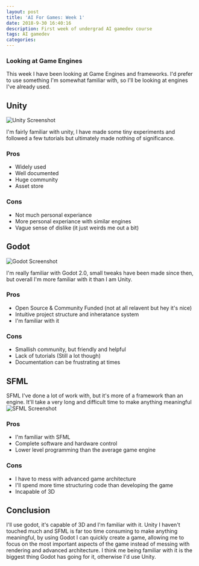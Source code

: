 ```yaml
---
layout: post
title: 'AI For Games: Week 1'
date: 2018-9-30 16:40:16
description: First week of undergrad AI gamedev course
tags: AI gamedev
categories:
---
```


### Looking at Game Engines
This week I have been looking at Game Engines and frameworks. I'd prefer to use something I'm somewhat familiar with, so I'll be looking at engines I've already used.

## Unity

![Unity Screenshot](https://i.imgur.com/KAaDeDf.png)

I'm fairly familiar with unity, I have made some tiny experiments and followed a few tutorials but ultimately made nothing of significance.

### Pros
- Widely used
- Well documented
- Huge community
- Asset store

### Cons
- Not much personal experiance
- More personal experiance with similar engines
- Vague sense of dislike (it just weirds me out a bit)

## Godot
![Godot Screenshot](https://i.imgur.com/WFSCrVC.png)

I'm really familiar with Godot 2.0, small tweaks have been made since then, but overall I'm more familiar with it than I am Unity.

### Pros
- Open Source & Community Funded (not at all relavent but hey it's nice)
- Intuitive project structure and inheratance system
- I'm familiar with it

### Cons
- Smallish community, but friendly and helpful
- Lack of tutorials (Still a lot though)
- Documentation can be frustrating at times

## SFML
SFML I've done a lot of work with, but it's more of a framework than an engine. It'll take a very long and difficult time to make anything meaningful
![SFML Screenshot](https://i.imgur.com/f58HMMR.jpg)

### Pros
- I'm familiar with SFML
- Complete software and hardware control
- Lower level programming than the average game engine

### Cons
- I have to mess with advanced game architecture
- I'll spend more time structuring code than developing the game
- Incapable of 3D

## Conclusion
I'll use godot, it's capable of 3D and I'm familiar with it. Unity I haven't touched much and SFML is far too time consuming to make anything meaningful, by using Godot I can quickly create a game, allowing me to focus on the most important aspects of the game instead of messing with rendering and advanced architecture. I think me being familiar with it is the biggest thing Godot has going for it, otherwise I'd use Unity.

